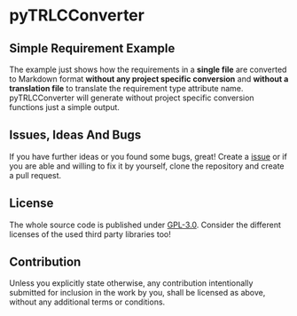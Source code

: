 # pyTRLCConverter <!-- omit in toc -->

## Simple Requirement Example

The example just shows how the requirements in a **single file** are converted to Markdown format **without any project specific conversion** and **without a translation file** to translate the requirement type attribute name. pyTRLCConverter will generate without project specific conversion functions just a simple output.

## Issues, Ideas And Bugs

If you have further ideas or you found some bugs, great! Create a [issue](https://github.com/NewTec-GmbH/pyTRLCConverter/issues) or if you are able and willing to fix it by yourself, clone the repository and create a pull request.

## License

The whole source code is published under [GPL-3.0](https://github.com/NewTec-GmbH/pyTRLCConverter/blob/main/LICENSE).
Consider the different licenses of the used third party libraries too!

## Contribution

Unless you explicitly state otherwise, any contribution intentionally submitted for inclusion in the work by you, shall be licensed as above, without any additional terms or conditions.
